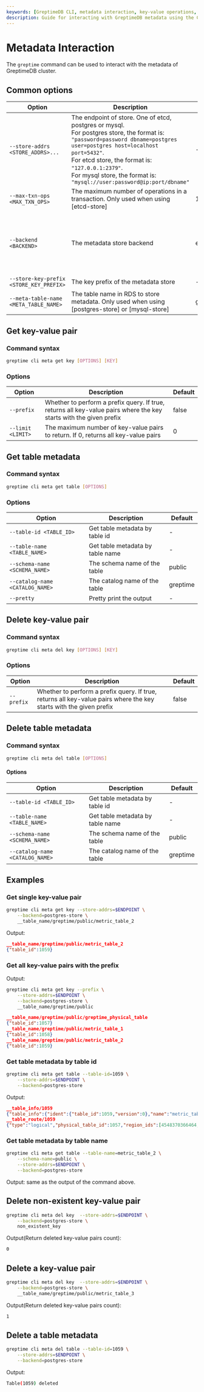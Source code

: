 ```yaml
---
keywords: [GreptimeDB CLI, metadata interaction, key-value operations, table metadata, store backends]
description: Guide for interacting with GreptimeDB metadata using the CLI, including key-value, table metadata retrieval, and deletion.
---
```


# Metadata Interaction

The `greptime` command can be used to interact with the metadata of GreptimeDB cluster.


## Common options

| Option                                  | Description                                                                                                                                                                                                                                                                                                         | Default         | Values                                                |
| --------------------------------------- | ------------------------------------------------------------------------------------------------------------------------------------------------------------------------------------------------------------------------------------------------------------------------------------------------------------------- | --------------- | ----------------------------------------------------- |
| `--store-addrs <STORE_ADDRS>...`        | The endpoint of store. One of etcd, postgres or mysql. <br/>For postgres store, the format is: `"password=password dbname=postgres user=postgres host=localhost port=5432"`.  <br/>For etcd store, the format is: `"127.0.0.1:2379"`. <br/>For mysql store, the format is: `"mysql://user:password@ip:port/dbname"` | -               | -                                                     |
| `--max-txn-ops <MAX_TXN_OPS>`           | The maximum number of operations in a transaction. Only used when using [etcd-store]                                                                                                                                                                                                                                | 128             | -                                                     |
| `--backend <BACKEND>`                   | The metadata store backend                                                                                                                                                                                                                                                                                          | etcd-store      | etcd-store, memory-store, postgres-store, mysql-store |
| `--store-key-prefix <STORE_KEY_PREFIX>` | The key prefix of the metadata store                                                                                                                                                                                                                                                                                | -               | -                                                     |
| `--meta-table-name <META_TABLE_NAME>`   | The table name in RDS to store metadata. Only used when using [postgres-store] or [mysql-store]                                                                                                                                                                                                                     | greptime_metakv | -                                                     |



## Get key-value pair

### Command syntax

```bash
greptime cli meta get key [OPTIONS] [KEY]
```

### Options

| Option            | Description                                                                                                        | Default |
| ----------------- | ------------------------------------------------------------------------------------------------------------------ | ------- |
| `--prefix`        | Whether to perform a prefix query. If true, returns all key-value pairs where the key starts with the given prefix | false   |
| `--limit <LIMIT>` | The maximum number of key-value pairs to return. If 0, returns all key-value pairs                                 | 0       |

## Get table metadata

### Command syntax
```bash
greptime cli meta get table [OPTIONS]
```

### Options

| Option                          | Description                      | Default  |
| ------------------------------- | -------------------------------- | -------- |
| `--table-id <TABLE_ID>`         | Get table metadata by table id   | -        |
| `--table-name <TABLE_NAME>`     | Get table metadata by table name | -        |
| `--schema-name <SCHEMA_NAME>`   | The schema name of the table     | public   |
| `--catalog-name <CATALOG_NAME>` | The catalog name of the table    | greptime |
| `--pretty`                      | Pretty print the output          | -        |


## Delete key-value pair

### Command syntax

```bash
greptime cli meta del key [OPTIONS] [KEY]
```

### Options


| Option     | Description                                                                                                        | Default |
| ---------- | ------------------------------------------------------------------------------------------------------------------ | ------- |
| `--prefix` | Whether to perform a prefix query. If true, returns all key-value pairs where the key starts with the given prefix | false   |


## Delete table metadata

### Command syntax

```bash
greptime cli meta del table [OPTIONS]
```

#### Options

| Option                          | Description                      | Default  |
| ------------------------------- | -------------------------------- | -------- |
| `--table-id <TABLE_ID>`         | Get table metadata by table id   | -        |
| `--table-name <TABLE_NAME>`     | Get table metadata by table name | -        |
| `--schema-name <SCHEMA_NAME>`   | The schema name of the table     | public   |
| `--catalog-name <CATALOG_NAME>` | The catalog name of the table    | greptime |


## Examples

### Get single key-value pair

```bash
greptime cli meta get key --store-addrs=$ENDPOINT \
    --backend=postgres-store \
    __table_name/greptime/public/metric_table_2
```

Output: 

```json
__table_name/greptime/public/metric_table_2
{"table_id":1059}
```

### Get all key-value pairs with the prefix

Output:
```bash
greptime cli meta get key --prefix \
    --store-addrs=$ENDPOINT \
    --backend=postgres-store \
    __table_name/greptime/public
```

```json
__table_name/greptime/public/greptime_physical_table
{"table_id":1057}
__table_name/greptime/public/metric_table_1
{"table_id":1058}
__table_name/greptime/public/metric_table_2
{"table_id":1059}
```

### Get table metadata by table id

```bash
greptime cli meta get table --table-id=1059 \
    --store-addrs=$ENDPOINT \
    --backend=postgres-store
```

Output: 

```json
__table_info/1059
{"table_info":{"ident":{"table_id":1059,"version":0},"name":"metric_table_2","desc":null,"catalog_name":"greptime","schema_name":"public","meta":{"schema":{"column_schemas":[{"name":"app","data_type":{"String":null},"is_nullable":true,"is_time_index":false,"default_constraint":null,"metadata":{}},{"name":"env","data_type":{"String":null},"is_nullable":true,"is_time_index":false,"default_constraint":null,"metadata":{}},{"name":"greptime_timestamp","data_type":{"Timestamp":{"Millisecond":null}},"is_nullable":false,"is_time_index":true,"default_constraint":null,"metadata":{"greptime:time_index":"true"}},{"name":"greptime_value","data_type":{"Float64":{}},"is_nullable":true,"is_time_index":false,"default_constraint":null,"metadata":{}},{"name":"host","data_type":{"String":null},"is_nullable":true,"is_time_index":false,"default_constraint":null,"metadata":{}},{"name":"instance","data_type":{"String":null},"is_nullable":true,"is_time_index":false,"default_constraint":null,"metadata":{}},{"name":"job","data_type":{"String":null},"is_nullable":true,"is_time_index":false,"default_constraint":null,"metadata":{}},{"name":"namespace","data_type":{"String":null},"is_nullable":true,"is_time_index":false,"default_constraint":null,"metadata":{}}],"timestamp_index":2,"version":0},"primary_key_indices":[0,1,4,5,6,7],"value_indices":[3],"engine":"metric","next_column_id":8,"region_numbers":[0,1,2,3,4,5,6,7,8,9],"options":{"write_buffer_size":null,"ttl":null,"skip_wal":false,"extra_options":{"on_physical_table":"greptime_physical_table"}},"created_on":"2025-06-17T14:53:14.639207075Z","partition_key_indices":[]},"table_type":"Base"},"version":0}
__table_route/1059
{"type":"logical","physical_table_id":1057,"region_ids":[4548370366464,4548370366465,4548370366466,4548370366467,4548370366468,4548370366469,4548370366470,4548370366471,4548370366472,4548370366473]}
```

### Get table metadata by table name

```bash
greptime cli meta get table --table-name=metric_table_2 \
    --schema-name=public \
    --store-addrs=$ENDPOINT \
    --backend=postgres-store
```

Output: same as the output of the command above.

## Delete non-existent key-value pair

```bash
greptime cli meta del key  --store-addrs=$ENDPOINT \
    --backend=postgres-store \
    non_existent_key
```

Output(Return deleted key-value pairs count):
```bash
0
```

## Delete a key-value pair

```bash
greptime cli meta del key  --store-addrs=$ENDPOINT \
    --backend=postgres-store \
    __table_name/greptime/public/metric_table_3
```

Output(Return deleted key-value pairs count):
```bash
1
```

## Delete a table metadata

```bash
greptime cli meta del table --table-id=1059 \
    --store-addrs=$ENDPOINT \
    --backend=postgres-store
```

Output:
```bash
Table(1059) deleted
```
